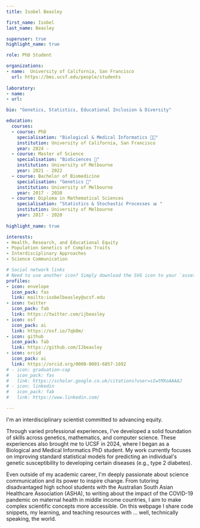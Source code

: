 ```yaml
---
title: Isobel Beasley

first_name: Isobel
last_name: Beasley

superuser: true
highlight_name: true 

role: PhD Student

organizations:
- name:  University of California, San Francisco
  url: https://bmi.ucsf.edu/people/students
  
laboratory: 
- name: 
- url: 

bio: "Genetics, Statistics, Educational Inclusion & Diversity"

education:
  courses:
  - course: PhD 
    specialisation: "Biological & Medical Informatics 👩‍💻"
    institution: University of California, San Francisco
    year: 2024 - 
  - course: Master of Science 
    specialisation: "BioSciences 🔬"
    institution: University of Melbourne
    year: 2021 - 2022
  - course: Bachelor of Biomedicine 
    specialisation: "Genetics 🧬"
    institution: University of Melbourne
    year: 2017 - 2020
  - course: Diploma in Mathematical Sciences
    specialisation: "Statistics & Stochastic Processes 📊 "
    institution: University of Melbourne
    year: 2017 - 2020
    
highlight_name: true 

interests:
- Health, Research, and Educational Equity
- Population Genetics of Complex Traits
- Interdisciplinary Approaches
- Science Communication

# Social network links
# Need to use another icon? Simply download the SVG icon to your `assets/media/icons/` folder.
profiles:
- icon: envelope
  icon_pack: fas
  link: mailto:isobelbeasley@ucsf.edu
- icon: twitter
  icon_pack: fab
  link: https://twitter.com/ijbeasley
- icon: osf
  icon_pack: ai
  link: https://osf.io/7qb8m/
- icon: github
  icon_pack: fab
  link: https://github.com/IJbeasley
- icon: orcid
  icon_pack: ai
  link: https://orcid.org/0000-0001-6857-1692
# - icon: graduation-cap
#   icon_pack: fas
#   link: https://scholar.google.co.uk/citations?user=sIwtMXoAAAAJ
# - icon: linkedin
#   icon_pack: fab
#   link: https://www.linkedin.com/

---
```


I'm an interdisciplinary scientist committed to advancing equity. 

Through varied professional experiences, I've developed a solid foundation of skills across genetics, mathematics, and computer science. These experiences also brought me to UCSF in 2024, where I began as a Biological and Medical Informatics PhD student. My work currently focuses on improving standard statistical models for predicting an individual's genetic susceptibility to developing certain diseases (e.g., type 2 diabetes). 

Even outside of my academic career, I'm deeply passionate about science communication and its power to inspire change. From tutoring disadvantaged high school students with the Australian South Asian Healthcare Association (ASHA), to writing about the impact of the COVID-19 pandemic on maternal health in middle income countries, I aim to make complex scientific concepts more accessible. On this webpage I share code snippets, my learning, and teaching resources with ... well, technically speaking, the world. 

